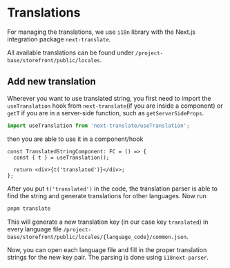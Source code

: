 # Translations

For managing the translations, we use `i18n` library with the Next.js integration package `next-translate`.

All available translations can be found under `/project-base/storefront/public/locales`.

## Add new translation

Wherever you want to use translated string, you first need to import the `useTranslation` hook from `next-translate`(if you are inside a component) or `getT` if you are in a server-side function, such as `getServerSideProps`.

```ts
import useTranslation from 'next-translate/useTranslation';
```

then you are able to use it in a component/hook

```tsx
const TranslatedStringComponent: FC = () => {
  const { t } = useTranslation();

  return <div>{t('translated')}</div>;
};
```

After you put `t('translated')` in the code, the translation parser is able to find the string and generate translations for other languages. Now run

```bash
pnpm translate
```

This will generate a new translation key (in our case key `translated`) in every language file `/project-base/storefront/public/locales/{language_code}/common.json`.

Now, you can open each language file and fill in the proper translation strings for the new key pair. The parsing is done using `i18next-parser`.
